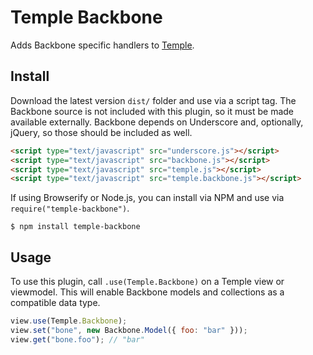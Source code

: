 # Temple Backbone

Adds Backbone specific handlers to [Temple](https://github.com/BeneathTheInk/Temple).

## Install

Download the latest version `dist/` folder and use via a script tag. The Backbone source is not included with this plugin, so it must be made available externally. Backbone depends on Underscore and, optionally, jQuery, so those should be included as well.

```html
<script type="text/javascript" src="underscore.js"></script>
<script type="text/javascript" src="backbone.js"></script>
<script type="text/javascript" src="temple.js"></script>
<script type="text/javascript" src="temple.backbone.js"></script>
```

If using Browserify or Node.js, you can install via NPM and use via `require("temple-backbone")`.

	$ npm install temple-backbone

## Usage

To use this plugin, call `.use(Temple.Backbone)` on a Temple view or viewmodel. This will enable Backbone models and collections as a compatible data type.

```javascript
view.use(Temple.Backbone);
view.set("bone", new Backbone.Model({ foo: "bar" }));
view.get("bone.foo"); // "bar"
```
